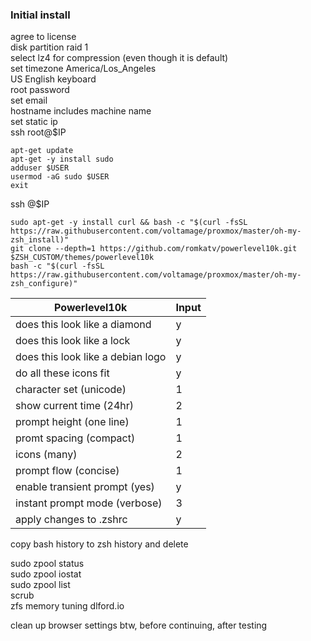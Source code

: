 ### Initial install
agree to license  
disk partition raid 1  
select lz4 for compression (even though it is default)  
set timezone America/Los_Angeles  
US English keyboard  
root password  
set email  
hostname includes machine name  
set static ip  
ssh root@$IP  
```
apt-get update
apt-get -y install sudo
adduser $USER
usermod -aG sudo $USER
exit
```
ssh @$IP 
```
sudo apt-get -y install curl && bash -c "$(curl -fsSL https://raw.githubusercontent.com/voltamage/proxmox/master/oh-my-zsh_install)"
git clone --depth=1 https://github.com/romkatv/powerlevel10k.git $ZSH_CUSTOM/themes/powerlevel10k
bash -c "$(curl -fsSL https://raw.githubusercontent.com/voltamage/proxmox/master/oh-my-zsh_configure)"
```
Powerlevel10k | Input
--------------|------
does this look like a diamond|y
does this look like a lock|y
does this look like a debian logo|y
do all these icons fit|y
character set (unicode)|1
show current time (24hr)|2
prompt height (one line)|1
promt spacing (compact)|1
icons (many)|2
prompt flow (concise)|1
enable transient prompt (yes)|y
instant prompt mode (verbose)|3
apply changes to .zshrc|y


copy bash history to zsh history and delete  

sudo zpool status  
sudo zpool iostat  
sudo zpool list  
scrub  
zfs memory tuning
dlford.io

clean up browser settings btw, before continuing, after testing  
